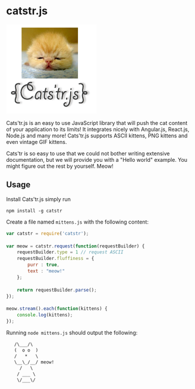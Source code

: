 # catstr.js

![cats'tr.js Logo](/images/logo.png)

Cats'tr.js is an easy to use JavaScript library that will push the cat content of your application to its limits! It integrates nicely with Angular.js, React.js, Node.js and many more! Cats'tr.js supports ASCII kittens, PNG kittens and even vintage GIF kittens.

Cats'tr is so easy to use that we could not bother writing extensive documentation, but we will provide you with a "Hello world" example. You might figure out the rest by yourself. Meow!

## Usage

Install Cats'tr.js simply run

```
npm install -g catstr
```

Create a file named `mittens.js` with the following content:

```javascript
var catstr = require('catstr');

var meow = catstr.request(function(requestBuilder) {
	requestBuilder.type = 1 // request ASCII
	requestBuilder.fluffiness = {
		purr : true,
		text : "meow!"
	};

	return requestBuilder.parse();
});

meow.stream().each(function(kittens) {
	console.log(kittens);
});
```

Running `node mittens.js` should output the following: 

```
   /\___/\
   (  o o  )
   /   *   \
   \__\_/__/ meow!
     /   \
    / ___ \
    \/___\/
```